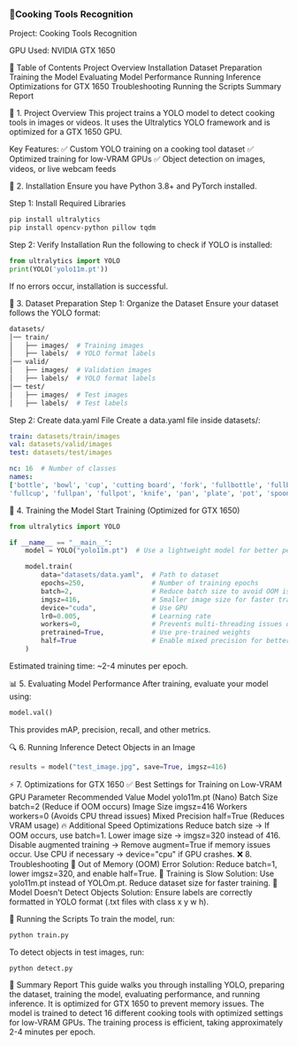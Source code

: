 ### 🥘Cooking Tools Recognition
Project: Cooking Tools Recognition

GPU Used: NVIDIA GTX 1650

📖 Table of Contents
Project Overview
Installation
Dataset Preparation
Training the Model
Evaluating Model Performance
Running Inference
Optimizations for GTX 1650
Troubleshooting
Running the Scripts
Summary Report

📝 1. Project Overview
This project trains a YOLO model to detect cooking tools in images or videos. It uses the Ultralytics YOLO framework and is optimized for a GTX 1650 GPU.

Key Features:
✅ Custom YOLO training on a cooking tool dataset
✅ Optimized training for low-VRAM GPUs
✅ Object detection on images, videos, or live webcam feeds

🔧 2. Installation
Ensure you have Python 3.8+ and PyTorch installed.

Step 1: Install Required Libraries
```bash
pip install ultralytics
pip install opencv-python pillow tqdm
```
Step 2: Verify Installation
Run the following to check if YOLO is installed:

```python
from ultralytics import YOLO
print(YOLO('yolo11m.pt'))
```
If no errors occur, installation is successful.

📂 3. Dataset Preparation
Step 1: Organize the Dataset
Ensure your dataset follows the YOLO format:

```bash
datasets/
│── train/
│   ├── images/  # Training images
│   ├── labels/  # YOLO format labels
│── valid/
│   ├── images/  # Validation images
│   ├── labels/  # YOLO format labels
│── test/
│   ├── images/  # Test images
│   ├── labels/  # Test labels
```
Step 2: Create data.yaml File
Create a data.yaml file inside datasets/:

```yaml
train: datasets/train/images
val: datasets/valid/images
test: datasets/test/images

nc: 16  # Number of classes
names: 
['bottle', 'bowl', 'cup', 'cutting board', 'fork', 'fullbottle', 'fullbowl', 
'fullcup', 'fullpan', 'fullpot', 'knife', 'pan', 'plate', 'pot', 'spoon', 'whisk']
```
🎯 4. Training the Model
Start Training (Optimized for GTX 1650)
```python
from ultralytics import YOLO

if __name__ == "__main__":
    model = YOLO("yolo11m.pt")  # Use a lightweight model for better performance

    model.train(
        data="datasets/data.yaml",  # Path to dataset
        epochs=250,                 # Number of training epochs
        batch=2,                    # Reduce batch size to avoid OOM issues
        imgsz=416,                  # Smaller image size for faster training
        device="cuda",              # Use GPU
        lr0=0.005,                  # Learning rate
        workers=0,                  # Prevents multi-threading issues on Windows
        pretrained=True,            # Use pre-trained weights
        half=True                   # Enable mixed precision for better memory usage
    )
```
Estimated training time: ~2-4 minutes per epoch.

📊 5. Evaluating Model Performance
After training, evaluate your model using:

```python
model.val()
```
This provides mAP, precision, recall, and other metrics.

🔍 6. Running Inference
Detect Objects in an Image
```python
results = model("test_image.jpg", save=True, imgsz=416)
```
⚡ 7. Optimizations for GTX 1650
✅ Best Settings for Training on Low-VRAM GPU
Parameter	Recommended Value
Model	yolo11m.pt (Nano)
Batch Size	batch=2 (Reduce if OOM occurs)
Image Size	imgsz=416
Workers	workers=0 (Avoids CPU thread issues)
Mixed Precision	half=True (Reduces VRAM usage)
🔥 Additional Speed Optimizations
Reduce batch size → If OOM occurs, use batch=1.
Lower image size → imgsz=320 instead of 416.
Disable augmented training → Remove augment=True if memory issues occur.
Use CPU if necessary → device="cpu" if GPU crashes.
❌ 8. Troubleshooting
🔹 Out of Memory (OOM) Error
Solution: Reduce batch=1, lower imgsz=320, and enable half=True.
🔹 Training is Slow
Solution: Use yolo11m.pt instead of YOLOm.pt. Reduce dataset size for faster training.
🔹 Model Doesn't Detect Objects
Solution: Ensure labels are correctly formatted in YOLO format (.txt files with class x y w h).

🚀 Running the Scripts
To train the model, run:
```bash
python train.py
```
To detect objects in test images, run:
```bash
python detect.py
```

🎉 Summary Report
This guide walks you through installing YOLO, preparing the dataset, training the model, evaluating performance, and running inference. It is optimized for GTX 1650 to prevent memory issues. The model is trained to detect 16 different cooking tools with optimized settings for low-VRAM GPUs. The training process is efficient, taking approximately 2-4 minutes per epoch.
